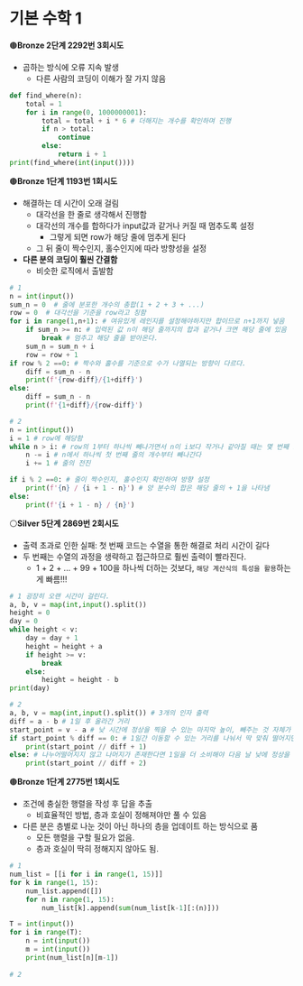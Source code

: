 # 기본 수학 1

🟤**Bronze 2단계 2292번 3회시도**

- 곱하는 방식에 오류 지속 발생
  - 다른 사람의 코딩이 이해가 잘 가지 않음

```python
def find_where(n):
    total = 1
    for i in range(0, 1000000001):
        total = total + i * 6 # 더해지는 개수를 확인하며 진행
        if n > total:
            continue
        else:
            return i + 1
print(find_where(int(input())))
```



🟤**Bronze 1단계 1193번 1회시도**

- 해결하는 데 시간이 오래 걸림
  - 대각선을 한 줄로 생각해서 진행함
  - 대각선의 개수를 합하다가 input값과 같거나 커질 때 멈추도록 설정
    - 그렇게 되면 row가 해당 줄에 멈추게 된다
  - 그 뒤 줄이 짝수인지, 홀수인지에 따라 방향성을 설정
- **다른 분의 코딩이 훨씬 간결함**
  - 비슷한 로직에서 출발함

```python
# 1
n = int(input()) 
sum_n = 0  # 줄에 분포한 개수의 총합(1 + 2 + 3 + ...)
row = 0  # 대각선을 기준을 row라고 칭함
for i in range(1,n+1): # 여유있게 레인지를 설정해야하지만 합이므로 n+1까지 넣음
    if sum_n >= n: # 입력된 값 n이 해당 줄까지의 합과 같거나 크면 해당 줄에 있음
        break # 멈추고 해당 줄을 받아온다.
    sum_n = sum_n + i
    row = row + 1
if row % 2 ==0: # 짝수와 홀수를 기준으로 수가 나열되는 방향이 다르다.
    diff = sum_n - n
    print(f'{row-diff}/{1+diff}')
else:
    diff = sum_n - n
    print(f'{1+diff}/{row-diff}')

# 2
n = int(input()) 
i = 1 # row에 해당함
while n > i: # row의 1부터 하나씩 빼나가면서 n이 i보다 작거나 같아질 때는 몇 번째 row인지 추출 가능
    n -= i # n에서 하나씩 첫 번째 줄의 개수부터 빼나간다
    i += 1 # 줄의 전진

if i % 2 ==0: # 줄이 짝수인지, 홀수인지 확인하여 방향 설정
    print(f'{n} / {i + 1 - n}') # 양 분수의 합은 해당 줄의 + 1을 나타냄
else:
    print(f'{i + 1 - n} / {n}')
```



⚪**Silver 5단계 2869번 2회시도**

- 출력 초과로 인한 실패: 첫 번째 코드는 수열을 통한 해결로 처리 시간이 길다
- 두 번째는 수열의 과정을 생략하고 접근하므로 훨씬 출력이 빨라진다.
  - 1 + 2 + ... + 99 + 100을 하나씩 더하는 것보다, `해당 계산식의 특성을 활용`하는 게 빠름!!!

```python
# 1 굉장히 오랜 시간이 걸린다.
a, b, v = map(int,input().split())
height = 0
day = 0
while height < v:
    day = day + 1
    height = height + a
    if height >= v:
        break
    else:
        height = height - b
print(day)

# 2
a, b, v = map(int,input().split()) # 3개의 인자 출력
diff = a - b # 1일 후 올라간 거리
start_point = v - a # 낮 시간에 정상을 찍을 수 있는 마지막 높이, 빼주는 것 자체가 하루를 소비한 것(+ 1일)
if start_point % diff == 0: # 1일간 이동할 수 있는 거리를 나눠서 딱 맞춰 떨어지면, 낮에 정상을 찍을 수 있는 기준에 있는 것
    print(start_point // diff + 1)
else: # 나누어떨어지지 않고 나머지가 존재한다면 1일을 더 소비해야 다음 날 낮에 정상을 찍을 수 있음.
    print(start_point // diff + 2)
```



🟤**Bronze 1단계 2775번 1회시도**

- 조건에 충실한 행렬을 작성 후 답을 추출
  - 비효율적인 방법, 층과 호실이 정해져야만 풀 수 있음
- 다른 분은 층별로 나눈 것이 아닌 하나의 층을 업데이트 하는 방식으로 품
  - 모든 행렬을 구할 필요가 없음.
  - 층과 호실이 딱히 정해지지 않아도 됨.

```python
# 1
num_list = [[i for i in range(1, 15)]]
for k in range(1, 15):
    num_list.append([])
    for n in range(1, 15):
        num_list[k].append(sum(num_list[k-1][:(n)]))

T = int(input())
for i in range(T):
    n = int(input())
    m = int(input())
    print(num_list[n][m-1])
    
# 2

```

